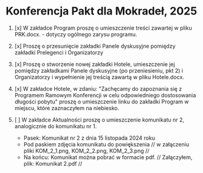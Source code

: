 # Konferencja Pakt dla Mokradeł, 2025

1. [x] W zakładce Program proszę o umieszczenie treści zawartej w pliku PRK.docx. - dotyczy ogólnego zarysu programu.

2. [x] Proszę o przesunięcie zakładki Panele dyskusyjne pomiędzy zakładki Prelegenci i Organizatorzy

3. [x] Proszę o stworzenie nowej zakładki Hotele, umieszczenie jej pomiędzy zakładkami Panele dyskusyjne (po przeniesieniu, pkt 2) i Organizatorzy i wypełnienie jej treścią zawartą w pliku Hotele.docx.
4. [x] W zakładce Hotele, w zdaniu: "Zachęcamy do zapoznania się z Programem Ramowym Konferencji w celu odpowiedniego dostosowania długości pobytu" proszę o umieszczenie linku do zakładki Program w miejscu, które zaznaczyłem na niebiesko.
5. [ ] W zakładce Aktualności proszę o umieszczenie komunikatu nr 2, analogicznie do komunikatu nr 1.
    - Pasek: Komunikat nr 2 z dnia 15 listopada 2024 roku
    - Pod paskiem zdjęcia komunikatu do powiększenia // w załączeniu pliki KOM_2_1.png, KOM_2_2.png, KOM_2_3.png //
    - Na końcu: Komunikat można pobrać w formacie pdf. // Załączyłem, plik: Komunikat 2.pdf  //
